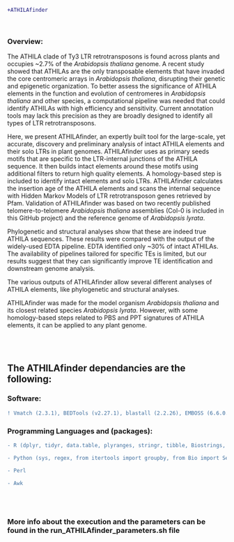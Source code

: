 ```diff
+ATHILAfinder
```
<br />

### Overview:

The ATHILA clade of Ty3 LTR retrotransposons is found across plants and occupies ~2.7% of the *Arabidopsis thaliana* genome. A recent study showed that ATHILAs are the only transposable elements that have invaded the core centromeric arrays in *Arabidopsis thaliana*, disrupting their genetic and epigenetic organization. To better assess the significance of ATHILA elements in the function and evolution of centromeres in *Arabidopsis thaliana* and other species, a computational pipeline was needed that could identify ATHILAs with high efficiency and sensitivity. Current annotation tools may lack this precision as they are broadly designed to identify all types of LTR retrotransposons. 


Here, we present ATHILAfinder, an expertly built tool for the large-scale, yet accurate, discovery and preliminary analysis of intact ATHILA elements and their solo LTRs in plant genomes. ATHILAfinder uses as primary seeds motifs that are specific to the LTR-internal junctions of the ATHILA sequence. It then builds intact elements around these motifs using additional filters to return high quality elements. A homology-based step is included to identify intact elements and solo LTRs. ATHILAfinder calculates the insertion age of the ATHILA elements and scans the internal sequence with Hidden Markov Models of LTR retrotransposon genes retrieved by Pfam. Validation of ATHILAfinder was based on two recently published telomere-to-telomere *Arabidopsis thaliana* assemblies (Col-0 is included in this GitHub project) and the reference genome of *Arabidopsis lyrata*. 


Phylogenetic and structural analyses show that these are indeed true ATHILA sequences. These results were compared with the output of the widely-used EDTA pipeline. EDTA identified only ~30% of intact ATHILAs. The availability of pipelines tailored for specific TEs is limited, but our results suggest that they can significantly improve TE identification and downstream genome analysis.


The various outputs of ATHILAfinder allow several different analyses of ATHILA elements, like phylogenetic and structural analyses. 


ATHILAfinder was made for the model organism *Arabidopsis thaliana* and its closest related species *Arabidopsis lyrata*. However, with some homology-based steps related to PBS and PPT signatures of ATHILA elements, it can be applied to any plant genome.   


<br />
<br />

## **The ATHILAfinder dependancies are the following:** 

### Software: 

```diff
! Vmatch (2.3.1), BEDTools (v2.27.1), blastall (2.2.26), EMBOSS (6.6.0.0), HMMER (3.3)
```

### Programming Languages and (packages): 

```diff
- R (dplyr, tidyr, data.table, plyranges, stringr, tibble, Biostrings, seqinr)

- Python (sys, regex, from itertools import groupby, from Bio import SeqIO, from Bio.SeqRecord import SeqRecord)

- Perl

- Awk
```

<br />
<br />

### **More info about the execution and the parameters can be found in the run_ATHILAfinder_parameters.sh file** 

